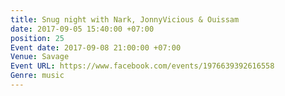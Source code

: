 ```yaml
---
title: Snug night with Nark, JonnyVicious & Ouissam
date: 2017-09-05 15:40:00 +07:00
position: 25
Event date: 2017-09-08 21:00:00 +07:00
Venue: Savage
Event URL: https://www.facebook.com/events/1976639392616558
Genre: music
---
```



